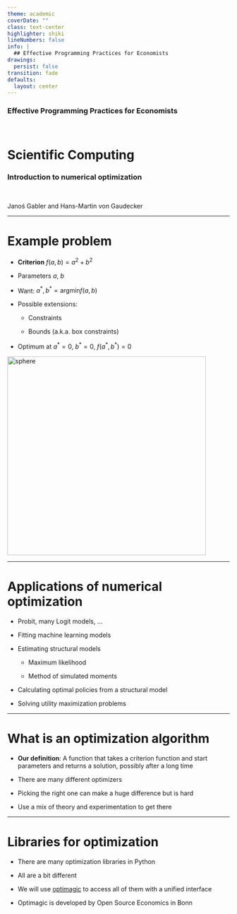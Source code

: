 ```yaml
---
theme: academic
coverDate: ""
class: text-center
highlighter: shiki
lineNumbers: false
info: |
  ## Effective Programming Practices for Economists
drawings:
  persist: false
transition: fade
defaults:
  layout: center
---
```


### Effective Programming Practices for Economists

<br/>

# Scientific Computing

### Introduction to numerical optimization

<br/>

Janoś Gabler and Hans-Martin von Gaudecker

---

# Example problem

<div class="grid grid-cols-2 gap-4">
<div>

- **Criterion** $f(a, b) = a^2 + b^2$

- Parameters $a$, $b$

- Want: $a^*, b^* = \text{argmin} f(a, b)$

- Possible extensions:

  - Constraints

  - Bounds (a.k.a. box constraints)

- Optimum at $a^*=0$, $b^*=0$, $f(a^*,b^*) = 0$

</div>

<div>

<img src="/sphere.png" alt="sphere" width="450" class="center"/>

</div>
</div>

---

# Applications of numerical optimization

- Probit, many Logit models, ...

- Fitting machine learning models

- Estimating structural models

  - Maximum likelihood

  - Method of simulated moments

- Calculating optimal policies from a structural model

- Solving utility maximization problems

---

# What is an optimization algorithm

- **Our definition**: A function that takes a criterion function and start parameters
  and returns a solution, possibly after a long time

- There are many different optimizers

- Picking the right one can make a huge difference but is hard

- Use a mix of theory and experimentation to get there

---

# Libraries for optimization


- There are many optimization libraries in Python

- All are a bit different

- We will use [optimagic](https://optimagic.readthedocs.io/) to access all of them with
  a unified interface

- Optimagic is developed by Open Source Economics in Bonn

